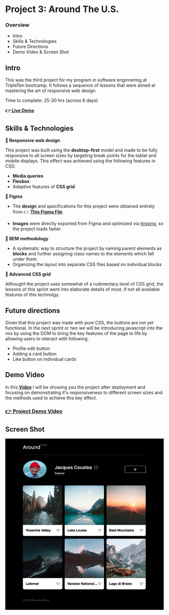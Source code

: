 # Project 3: Around The U.S.

### Overview
- Intro 
- Skills & Technologies
- Future Directions 
- Demo Video & Screen Shot



## Intro
This was the third project for my program in software enginnering at TripleTen bootcamp. It follows a sequence of lessons that were aimed at mastering the art of responsive web design.

Time to complete: 25-30 hrs (across 6 days)

 **👉[  Live Demo]( https://roxannecodes.github.io/Project-3-around_the_US/)**

  
## Skills & Technologies

**🔳 Responsive web design**

This project was built using the **desktop-first** model and made to be fully responsive to all screen sizes by targeting break points for the tablet and mobile displays. This effect was achieved using the following features in CSS:
- **Media queries**
- **Flexbox**
- Adaptive features of **CSS grid**

 **🔳 Figma**
 - The **design** and specifications for this project were obtained entirely from  👉 [**This Figma File**](https://www.figma.com/file/ii4xxsJ0ghevUOcssTlHZv/Sprint-3%3A-Around-the-US?node-id=0%3A1).

 - **Images** were directly exported from Figma and optimized via [tinypng](https://tinypng.com/), so the project loads faster. 

   
  **🔳 BEM methodology**
  - A systematic way to structure the project by naming parent elements as **blocks** and further assigning class names to the elements which fall under them.
  - Organizing the layout into separate CSS files based on individual blocks

 **🔳 Advanced CSS grid**

Althought the project uses somewhat of a rudimentary level of CSS grid, the lessons of this sprint went into elaborate details of most, if not all available features of this technolgy.



## Future directions

Given that this project was made with pure CSS, the buttons are not yet functional. In the next sprint or two we will be introducing javascript into the mix by using the DOM to bring the key features of the page to life by allowing users to interact with following:
- Profile edit button
- Adding a card button
- Like button on individual cards

## Demo Video
In this [**Video**]( https://www.loom.com/share/116257335dac476888dbb0119c9a8c25?sid=6584214d-0da8-435c-a61f-2b38beb52e55) I will be showing you the project after deployment and focusing on demonstrating it's responsiveness to different screen sizes and the methods used to achieve this key effect.

### [ **👉 Project Demo Video**](https://www.loom.com/share/116257335dac476888dbb0119c9a8c25?sid=6584214d-0da8-435c-a61f-2b38beb52e55 )
 

  ## Screen Shot
 ![Around the World US](./Images/screen-shot.png)


